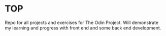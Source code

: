 # TOP  

Repo for all projects and exercises for The Odin Project. Will demonstrate my learning and progress with front end and some back end development. 